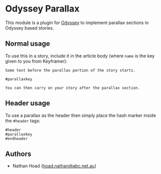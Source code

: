 # Odyssey Parallax

This module is a plugin for [Odyssey](https://github.com/abcnews/odyssey) to implement parallax sections in Odyssey based stories.

## Normal usage

To use this in a story, include it in the article body (where `name` is the key given to you from Keyframer):

```
Some text before the parallax portion of the story starts.

#parallaxkey

You can then carry on your story after the parallax section.
```

## Header usage

To use a parallax as the header then simply place the hash marker inside the `#header` tags:

```
#header
#parallaxkey
#endheader
```

## Authors

- Nathan Hoad ([hoad.nathan@abc.net.au](mailto:hoad.nathan@abc.net.au))
